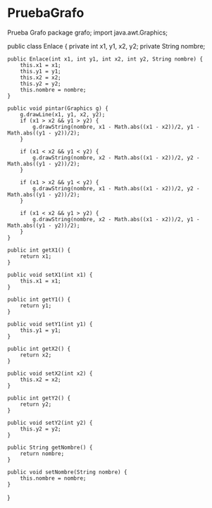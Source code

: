 # PruebaGrafo
Prueba Grafo
package grafo;
import java.awt.Graphics;

public class Enlace {
    private int x1, y1, x2, y2;
    private String nombre;

    public Enlace(int x1, int y1, int x2, int y2, String nombre) {
        this.x1 = x1;
        this.y1 = y1;
        this.x2 = x2;
        this.y2 = y2;
        this.nombre = nombre;
    }
    
    public void pintar(Graphics g) {
        g.drawLine(x1, y1, x2, y2);
        if (x1 > x2 && y1 > y2) {
            g.drawString(nombre, x1 - Math.abs((x1 - x2))/2, y1 - Math.abs((y1 - y2))/2);
        }
        
        if (x1 < x2 && y1 < y2) {
            g.drawString(nombre, x2 - Math.abs((x1 - x2))/2, y2 - Math.abs((y1 - y2))/2);
        }
        
        if (x1 > x2 && y1 < y2) {
            g.drawString(nombre, x1 - Math.abs((x1 - x2))/2, y2 - Math.abs((y1 - y2))/2);
        }
        
        if (x1 < x2 && y1 > y2) {
            g.drawString(nombre, x2 - Math.abs((x1 - x2))/2, y1 - Math.abs((y1 - y2))/2);
        }
    }

    public int getX1() {
        return x1;
    }

    public void setX1(int x1) {
        this.x1 = x1;
    }

    public int getY1() {
        return y1;
    }

    public void setY1(int y1) {
        this.y1 = y1;
    }

    public int getX2() {
        return x2;
    }

    public void setX2(int x2) {
        this.x2 = x2;
    }

    public int getY2() {
        return y2;
    }

    public void setY2(int y2) {
        this.y2 = y2;
    }

    public String getNombre() {
        return nombre;
    }

    public void setNombre(String nombre) {
        this.nombre = nombre;
    }
}
